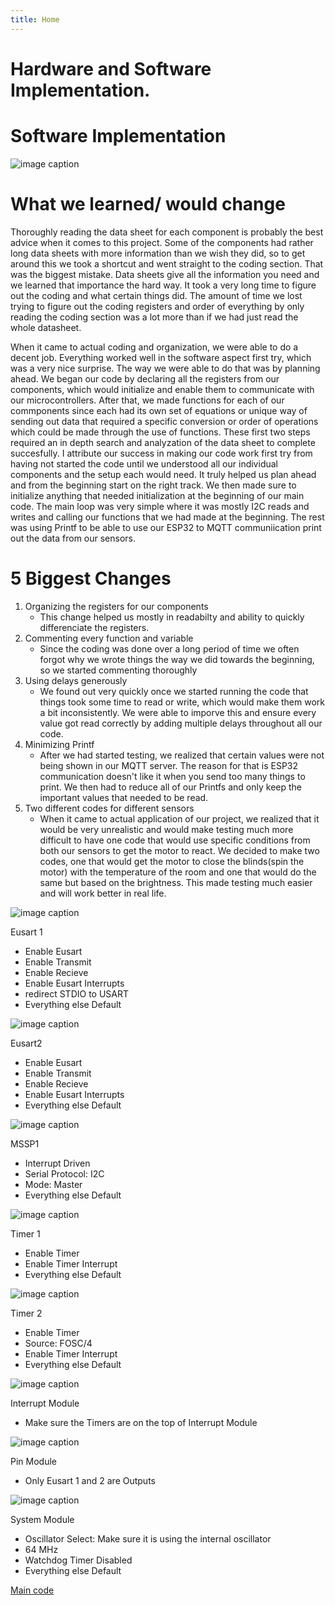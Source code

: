 ```yaml
---
title: Home 
---
```

 
# Hardware and Software Implementation.


# Software Implementation

![image caption](https://github.com/EGR314-Team-305/Team305.github.io/blob/main/media/Software%20Proposal.png?raw=true)

# What we learned/ would change
Thoroughly reading the data sheet for each component is probably the best advice when it comes to this project. Some of the components had rather long data sheets with more information than we wish they did, so to get around this we took a shortcut and went straight to the coding section. That was the biggest mistake. Data sheets give all the information you need and we learned that importance the hard way. It took a very long time to figure out the coding and what certain things did. The amount of time we lost trying to figure out the coding registers and order of everything by only reading the coding section was a lot more than if we had just read the whole datasheet. 

When it came to actual coding and organization, we were able to do a decent job. Everything worked well in the software aspect first try, which was a very nice surprise. The way we were able to do that was by planning ahead. We began our code by declaring all the registers from our components, which would initialize and enable them to communicate with our microcontrollers. After that, we made functions for each of our commponents since each had its own set of equations or unique way of sending out data that required a specific conversion or order of operations which could be made through the use of functions. These first two steps required an in depth search and analyzation of the data sheet to complete succesfully. I attribute our success in making our code work first try from having not started the code until we understood all our individual components and the setup each would need. It truly helped us plan ahead and from the beginning start on the right track. We then made sure to initialize anything that needed initialization at the beginning of our main code. The main loop was very simple where it was mostly I2C reads and writes and calling our functions that we had made at the beginning. The rest was using Printf to be able to use our ESP32 to MQTT communiication print out the data from our sensors.

# 5 Biggest Changes
1. Organizing the registers for our components
   * This change helped us mostly in readabilty and ability to quickly differenciate the registers.
2. Commenting every function and variable
   * Since the coding was done over a long period of time we often forgot why we wrote things the way we did towards the beginning, so we started commenting thoroughly
3. Using delays generously
   * We found out very quickly once we started running the code that things took some time to read or write, which would make them work a bit inconsistently. We were able to imporve this and ensure every value got read correctly by adding multiple delays throughout all our code.
4. Minimizing Printf
   * After we had started testing, we realized that certain values were not being shown in our MQTT server. The reason for that is ESP32 communication doesn't like it when you send too many things to print. We then had to reduce all of our Printfs and only keep the important values that needed to be read.
5. Two different codes for different sensors
   * When it came to actual application of our project, we realized that it would be very unrealistic and would make testing much more difficult to have one code that would use specific conditions from both our sensors to get the motor to react. We decided to make two codes, one that would get the motor to close the blinds(spin the motor) with the temperature of the room and one that would do the same but based on the brightness. This made testing much easier and will work better in real life.
  
     
![image caption](https://github.com/EGR314-Team-305/Team305.github.io/blob/main/media/MPLABX-MCC-EUSART1.png?raw=true)

Eusart 1
* Enable Eusart
* Enable Transmit
* Enable Recieve
* Enable Eusart Interrupts
* redirect STDIO to USART
* Everything else Default
  

![image caption](https://github.com/EGR314-Team-305/Team305.github.io/blob/main/media/MPLABX-MCC-EUSART2.png?raw=true)

Eusart2
* Enable Eusart
* Enable Transmit
* Enable Recieve
* Enable Eusart Interrupts
* Everything else Default


![image caption](https://github.com/EGR314-Team-305/Team305.github.io/blob/main/media/MPLABX-MCC-MSSP1.png?raw=true)

MSSP1
* Interrupt Driven
* Serial Protocol: I2C
* Mode: Master
* Everything else Default
  

![image caption](https://github.com/EGR314-Team-305/Team305.github.io/blob/main/media/MPLABX-MCC-TMR1.png?raw=true)

Timer 1
* Enable Timer
* Enable Timer Interrupt
* Everything else Default


![image caption](https://github.com/EGR314-Team-305/Team305.github.io/blob/main/media/MPLABX-MCC-TMR2.png?raw=true)

Timer 2
* Enable Timer
* Source: FOSC/4
* Enable Timer Interrupt
* Everything else Default


![image caption](https://github.com/EGR314-Team-305/Team305.github.io/blob/main/media/MPLABX-MCC-Interrupt%20Module.png?raw=true)

Interrupt Module
* Make sure the Timers are on the top of Interrupt Module


![image caption](https://github.com/EGR314-Team-305/Team305.github.io/blob/main/media/MPLABX-MCC-Pin%20Module.png?raw=true)

Pin Module
* Only Eusart 1 and 2 are Outputs


![image caption](https://github.com/EGR314-Team-305/Team305.github.io/blob/main/media/MPLABX-MCC-System%20Module.png?raw=true)

System Module
* Oscillator Select: Make sure it is using the internal oscillator
* 64 MHz
* Watchdog Timer Disabled
* Everything else Default

[Main code](https://github.com/EGR314-Team-305/Team305.github.io/blob/main/Code/mainc.md)



